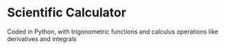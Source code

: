 # Scientific Calculator
Coded in Python, with trigonometric functions and calculus operations like derivatives and integrals
